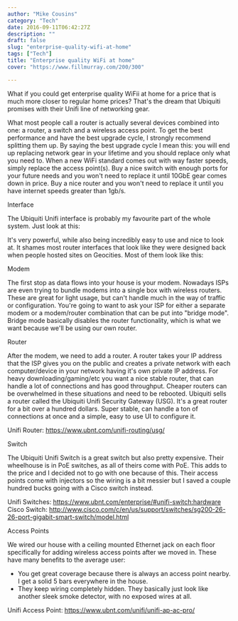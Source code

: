 ```yaml
---
author: "Mike Cousins"
category: "Tech"
date: 2016-09-11T06:42:27Z
description: ""
draft: false
slug: "enterprise-quality-wifi-at-home"
tags: ["Tech"]
title: "Enterprise quality WiFi at home"
cover: "https://www.fillmurray.com/200/300"

---
```


What if you could get enterprise quality WiFii at home for a price that is much
more closer to regular home prices? That's the dream that Ubiquiti promises with
their Unifi line of networking gear.

What most people call a router is actually several devices combined into one: a
router, a switch and a wireless access point. To get the best performance and
have the best upgrade cycle, I strongly recommend splitting them up. By saying
the best upgrade cycle I mean this: you will end up replacing network gear in
your lifetime and you should replace only what you need to. When a new WiFi
standard comes out with way faster speeds, simply replace the access point(s).
Buy a nice switch with enough ports for your future needs and you won't need to
replace it until 10GbE gear comes down in price. Buy a nice router and you won't
need to replace it until you have internet speeds greater than 1gb/s.

Interface

The Ubiquiti Unifi interface is probably my favourite part of the whole system.
Just look at this:



It's very powerful, while also being incredibly easy to use and nice to look at.
It shames most router interfaces that look like they were designed back when
people hosted sites on Geocities. Most of them look like this:



Modem

The first stop as data flows into your house is your modem. Nowadays ISPs are
even trying to bundle modems into a single box with wireless routers. These are
great for light usage, but can't handle much in the way of traffic or
configuration. You're going to want to ask your ISP for either a separate modem
or a modem/router combination that can be put into "bridge mode". Bridge mode
basically disables the router functionality, which is what we want because we'll
be using our own router.

Router

After the modem, we need to add a router. A router takes your IP address that
the ISP gives you on the public and creates a private network with each
computer/device in your network having it's own private IP address. For heavy
downloading/gaming/etc you want a nice stable router, that can handle a lot of
connections and has good throughput. Cheaper routers can be overwhelmed in these
situations and need to be rebooted. Ubiquiti sells a router called the Ubiquiti
Unifi Security Gateway (USG). It's a great router for a bit over a hundred
dollars. Super stable, can handle a ton of connections at once and a simple,
easy to use UI to configure it.

Unifi Router: https://www.ubnt.com/unifi-routing/usg/



Switch

The Ubiquiti Unifi Switch is a great switch but also pretty expensive. Their
wheelhouse is in PoE switches, as all of theirs come with PoE. This adds to the
price and I decided not to go with one because of this. Their access points come
with injectors so the wiring is a bit messier but I saved a couple hundred bucks
going with a Cisco switch instead.

Unifi Switches: https://www.ubnt.com/enterprise/#unifi-switch:hardware
Cisco Switch:
http://www.cisco.com/c/en/us/support/switches/sg200-26-26-port-gigabit-smart-switch/model.html

Access Points

We wired our house with a ceiling mounted Ethernet jack on each floor
specifically for adding wireless access points after we moved in. These have
many benefits to the average user:

 * You get great coverage because there is always an access point nearby. I get
   a solid 5 bars everywhere in the house.
 * They keep wiring completely hidden. They basically just look like another
   sleek smoke detector, with no exposed wires at all.

Unifi Access Point: https://www.ubnt.com/unifi/unifi-ap-ac-pro/
